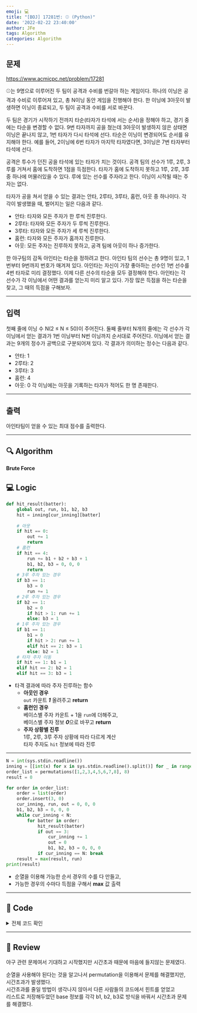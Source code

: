 ```yaml
---
emoji: 💻
title: "[BOJ] 17281번: ⚾ (Python)"
date: '2022-02-22 23:40:00'
author: JFe
tags: Algorithm
categories: Algorithm
---
```


## 문제
https://www.acmicpc.net/problem/17281

⚾는 9명으로 이루어진 두 팀이 공격과 수비를 번갈아 하는 게임이다. 하나의 이닝은 공격과 수비로 이루어져 있고, 총 N이닝 동안 게임을 진행해야 한다. 한 이닝에 3아웃이 발생하면 이닝이 종료되고, 두 팀이 공격과 수비를 서로 바꾼다.

두 팀은 경기가 시작하기 전까지 타순(타자가 타석에 서는 순서)을 정해야 하고, 경기 중에는 타순을 변경할 수 없다. 9번 타자까지 공을 쳤는데 3아웃이 발생하지 않은 상태면 이닝은 끝나지 않고, 1번 타자가 다시 타석에 선다. 타순은 이닝이 변경되어도 순서를 유지해야 한다. 예를 들어, 2이닝에 6번 타자가 마지막 타자였다면, 3이닝은 7번 타자부터 타석에 선다.

공격은 투수가 던진 공을 타석에 있는 타자가 치는 것이다. 공격 팀의 선수가 1루, 2루, 3루를 거쳐서 홈에 도착하면 1점을 득점한다. 타자가 홈에 도착하지 못하고 1루, 2루, 3루 중 하나에 머물러있을 수 있다. 루에 있는 선수를 주자라고 한다. 이닝이 시작될 때는 주자는 없다.

타자가 공을 쳐서 얻을 수 있는 결과는 안타, 2루타, 3루타, 홈런, 아웃 중 하나이다. 각각이 발생했을 때, 벌어지는 일은 다음과 같다.

- 안타: 타자와 모든 주자가 한 루씩 진루한다.  
- 2루타: 타자와 모든 주자가 두 루씩 진루한다.  
- 3루타: 타자와 모든 주자가 세 루씩 진루한다.  
- 홈런: 타자와 모든 주자가 홈까지 진루한다.  
- 아웃: 모든 주자는 진루하지 못하고, 공격 팀에 아웃이 하나 증가한다.  

한 야구팀의 감독 아인타는 타순을 정하려고 한다. 아인타 팀의 선수는 총 9명이 있고, 1번부터 9번까지 번호가 매겨져 있다. 아인타는 자신이 가장 좋아하는 선수인 1번 선수를 4번 타자로 미리 결정했다. 이제 다른 선수의 타순을 모두 결정해야 한다. 아인타는 각 선수가 각 이닝에서 어떤 결과를 얻는지 미리 알고 있다. 가장 많은 득점을 하는 타순을 찾고, 그 때의 득점을 구해보자.

---

## 입력  
첫째 줄에 이닝 수 N(2 ≤ N ≤ 50)이 주어진다. 둘째 줄부터 N개의 줄에는 각 선수가 각 이닝에서 얻는 결과가 1번 이닝부터 N번 이닝까지 순서대로 주어진다. 이닝에서 얻는 결과는 9개의 정수가 공백으로 구분되어져 있다. 각 결과가 의미하는 정수는 다음과 같다.

- 안타: 1
- 2루타: 2
- 3루타: 3
- 홈런: 4
- 아웃: 0
각 이닝에는 아웃을 기록하는 타자가 적어도 한 명 존재한다.

---

## 출력  
아인타팀이 얻을 수 있는 최대 점수를 출력한다.

---

## 🔍 Algorithm
**Brute Force**

## 💻 Logic

```Python
def hit_result(batter):
    global out, run, b1, b2, b3
    hit = inning[cur_inning][batter]
    
    # 아웃
    if hit == 0:
        out += 1
        return
    # 홈런
    if hit == 4:
        run += b1 + b2 + b3 + 1
        b1, b2, b3 = 0, 0, 0
        return
    # 3루 주자 있는 경우
    if b3 == 1:
        b3 = 0
        run += 1
    # 2루 주자 있는 경우
    if b2 == 1:
        b2 = 0
        if hit > 1: run += 1
        else: b3 = 1
    # 1루 주자 있는 경우
    if b1 == 1:
        b1 = 0
        if hit > 2: run += 1
        elif hit == 2: b3 = 1
        else: b2 = 1
    # 타자 주자 이동
    if hit == 1: b1 = 1
    elif hit == 2: b2 = 1
    elif hit == 3: b3 = 1
```

- 타격 결과에 따라 주자 진루하는 함수  
  - **아웃인 경우**  
    `out` 카운트 ***1*** 올려주고 **return**  
  - **홈런인 경우**  
    베이스별 주자 카운트 + 1을 `run`에 더해주고,  
    베이스별 주자 정보 ***0***으로 바꾸고 **return**  
  - **주자 상황별 진루**  
    1루, 2루, 3루 주자 상황에 따라 다르게 계산  
    타자 주자도 `hit` 정보에 따라 진루  

---

```Python
N = int(sys.stdin.readline())
inning = [[int(x) for x in sys.stdin.readline().split()] for _ in range(N)]
order_list = permutations([1,2,3,4,5,6,7,8], 8)
result = 0

for order in order_list:
    order = list(order)
    order.insert(3, 0)
    cur_inning, run, out = 0, 0, 0
    b1, b2, b3 = 0, 0, 0
    while cur_inning < N:
        for batter in order:
            hit_result(batter)
            if out == 3: 
                cur_inning += 1
                out = 0
                b1, b2, b3 = 0, 0, 0
            if cur_inning == N: break
    result = max(result, run)
print(result)
```

- 순열을 이용해 가능한 순서 경우의 수를 다 만들고,  
- 가능한 경우의 수마다 득점을 구해서 **max** 값 출력  

---

## 🧩 Code
<details><summary>전체 코드 확인</summary>

```Python
import sys
from itertools import permutations

def hit_result(batter):
    global out, run, b1, b2, b3
    hit = inning[cur_inning][batter]
    
    # 아웃
    if hit == 0:
        out += 1
        return
    # 홈런
    if hit == 4:
        run += b1 + b2 + b3 + 1
        b1, b2, b3 = 0, 0, 0
        return
    # 3루 주자 있는 경우
    if b3 == 1:
        b3 = 0
        run += 1
    # 2루 주자 있는 경우
    if b2 == 1:
        b2 = 0
        if hit > 1: run += 1
        else: b3 = 1
    # 1루 주자 있는 경우
    if b1 == 1:
        b1 = 0
        if hit > 2: run += 1
        elif hit == 2: b3 = 1
        else: b2 = 1
    # 타자 주자 이동
    if hit == 1: b1 = 1
    elif hit == 2: b2 = 1
    elif hit == 3: b3 = 1

N = int(sys.stdin.readline())
inning = [[int(x) for x in sys.stdin.readline().split()] for _ in range(N)]
order_list = permutations([1,2,3,4,5,6,7,8], 8)
result = 0

for order in order_list:
    order = list(order)
    order.insert(3, 0)
    cur_inning, run, out = 0, 0, 0
    b1, b2, b3 = 0, 0, 0
    while cur_inning < N:
        for batter in order:
            hit_result(batter)
            if out == 3: 
                cur_inning += 1
                out = 0
                b1, b2, b3 = 0, 0, 0
            if cur_inning == N: break
    result = max(result, run)
print(result)
```
</details>

---

## 📝 Review

야구 관련 문제여서 기대하고 시작했지만 시간초과 때문에 마음에 들지않는 문제였다.  

순열을 사용해야 된다는 것을 알고나서 permutation을 이용해서 문제를 해결했지만, 시간초과가 발생했다.  
시간초과를 줄일 방법이 생각나지 않아서 다른 사람들의 코드에서 힌트를 얻었고  
리스트로 저장해두었던 base 정보를 각각 b1, b2, b3로 방식을 바꿔서 시간초과 문제를 해결했다.


```toc
```